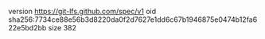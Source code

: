 version https://git-lfs.github.com/spec/v1
oid sha256:7734ce88e56b3d8220da0f2d7627e1dd6c67b1946875e0474b12fa622e5bd2bb
size 382
